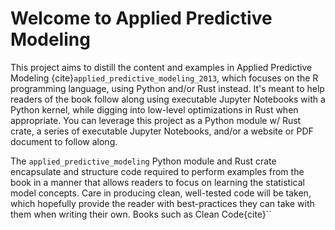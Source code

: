 # Welcome to Applied Predictive Modeling  

This project aims to distill the content and examples in Applied Predictive Modeling {cite}`applied_predictive_modeling_2013`, which focuses on the R programming language, using Python and/or Rust instead. It's meant to help readers of the book follow along using executable Jupyter Notebooks with a Python kernel, while digging into low-level optimizations in Rust when appropriate. You can leverage this project as a Python module w/ Rust crate, a series of executable Jupyter Notebooks, and/or a website or PDF document to follow along.

The `applied_predictive_modeling` Python module and Rust crate encapsulate and structure code required to perform examples from the book in a manner that allows readers to focus on learning the statistical model concepts. Care in producing clean, well-tested code will be taken, which hopefully provide the reader with best-practices they can take with them when writing their own. Books such as Clean Code{cite}``

```{tableofcontents}
```

```{bibliography}
```
